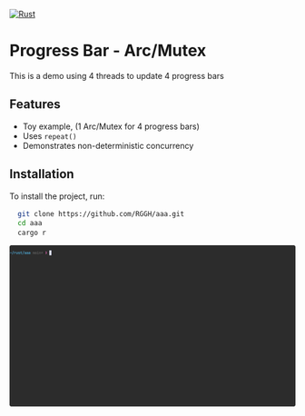[![Rust](https://github.com/RGGH/aaa/actions/workflows/rust.yml/badge.svg)](https://github.com/RGGH/aaa/actions/workflows/rust.yml)
# Progress Bar - Arc/Mutex

This is a demo using 4 threads to update 4 progress bars 

## Features

- Toy example, (1 Arc/Mutex for 4 progress bars)
- Uses ```repeat()```
- Demonstrates non-deterministic concurrency

## Installation

To install the project, run:

```bash
  git clone https://github.com/RGGH/aaa.git
  cd aaa
  cargo r
```

![animation](https://github.com/RGGH/aaa/blob/main/animation.gif)

